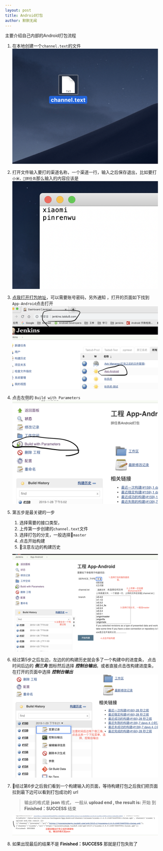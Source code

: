 ```yaml
---
layout: post
title: Android打包
author: 默默无闻
---
```


主要介绍自己内部的Android打包流程

1. 在本地创建一个```channel.text```的文件 ![step1](../images/package-step1.png)
   
2. 打开文件输入要打的渠道名称，一个渠道一行，输入之后保存退出，比如要打```小米，拼任务```那么输入的内容应该是![step2](../images/package-step2.png)

3. [点我打开打包地址](http://jenkins.taidu8.com)，可以需要账号密码，另外通知 ，打开的页面如下找到```App-Android```点击打开
![step3](../images/package-step3.png)

4. 点击左侧的 ```Build with Parameters```
![step4](../images/package-step4.png)

5. 第五步是最关键的一步
    1. 选择需要的接口类型，
    2. 上传第一步创建的```channel.text```文件
    3. 选择打包的分支，一般选择```master```
    4. 点击开始构建
    5. 注意左边的构建历史

    ![step5](../images/package-step5.png)

6. 经过第5步之后左边，左边的的构建历史就会多了一个构建中的进度条，
点击时间后边的 ***倒三角*** 图标然后选择 ***控制台输出***。或者直接点击改构建进度条，在打开的页面中选择 ***控制台输出***
![step6](../images/package-step6.png)

7. 经过第6步之后我们看到一个构建输入的页面，等待构建打包之后我们把页面拉到最下边可以看到打包成功的 url 
    > 输出的格式是 **json** 格式，
    > 一般从 **upload end , the result is:** 开始
    > 到 **Finished：SUCCESS** 结束

    ![step7](../images/package-step7.png)

8. 如果出现最后的结果不是 **Finished：SUCCESS** 那就是打包失败了